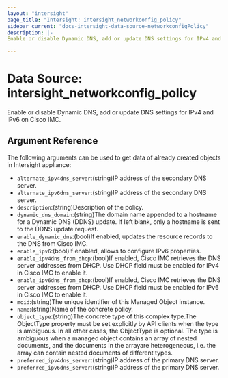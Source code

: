 ```yaml
---
layout: "intersight"
page_title: "Intersight: intersight_networkconfig_policy"
sidebar_current: "docs-intersight-data-source-networkconfigPolicy"
description: |-
Enable or disable Dynamic DNS, add or update DNS settings for IPv4 and IPv6 on Cisco IMC.

---
```


# Data Source: intersight_networkconfig_policy
Enable or disable Dynamic DNS, add or update DNS settings for IPv4 and IPv6 on Cisco IMC.

## Argument Reference
The following arguments can be used to get data of already created objects in Intersight appliance:
* `alternate_ipv4dns_server`:(string)IP address of the secondary DNS server.
* `alternate_ipv6dns_server`:(string)IP address of the secondary DNS server.
* `description`:(string)Description of the policy.
* `dynamic_dns_domain`:(string)The domain name appended to a hostname for a Dynamic DNS (DDNS) update. If left blank, only a hostname is sent to the DDNS update request.
* `enable_dynamic_dns`:(bool)If enabled, updates the resource records to the DNS from Cisco IMC.
* `enable_ipv6`:(bool)If enabled, allows to configure IPv6 properties.
* `enable_ipv4dns_from_dhcp`:(bool)If enabled, Cisco IMC retrieves the DNS server addresses from DHCP. Use DHCP field must be enabled for IPv4 in Cisco IMC to enable it.
* `enable_ipv6dns_from_dhcp`:(bool)If enabled, Cisco IMC retrieves the DNS server addresses from DHCP. Use DHCP field must be enabled for IPv6 in Cisco IMC to enable it.
* `moid`:(string)The unique identifier of this Managed Object instance.
* `name`:(string)Name of the concrete policy.
* `object_type`:(string)The concrete type of this complex type.The ObjectType property must be set explicitly by API clients when the type is ambiguous. In all other cases, the ObjectType is optional. The type is ambiguous when a managed object contains an array of nested documents, and the documents in the arrayare heterogeneous, i.e. the array can contain nested documents of different types.
* `preferred_ipv4dns_server`:(string)IP address of the primary DNS server.
* `preferred_ipv6dns_server`:(string)IP address of the primary DNS server.
